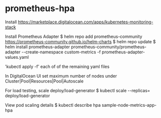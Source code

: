 # prometheus-hpa

Install https://marketplace.digitalocean.com/apps/kubernetes-monitoring-stack

Install Prometheus Adapter
$ helm repo add prometheus-community https://prometheus-community.github.io/helm-charts
$ helm repo update
$ helm install prometheus-adapter prometheus-community/prometheus-adapter --create-namespace custom-metrics -f prometheus-adapter-values.yaml

'kubectl apply -f' each of of the remaining yaml files

In DigitalOcean UI set maximum number of nodes under Cluster|Pool|Resources|Pool|Autoscale

For load testing, scale deploy/load-generator
$ kubectl scale --replicas=<n> deploy/load-generator

View pod scaling details
$ kubectl describe hpa sample-node-metrics-app-hpa
